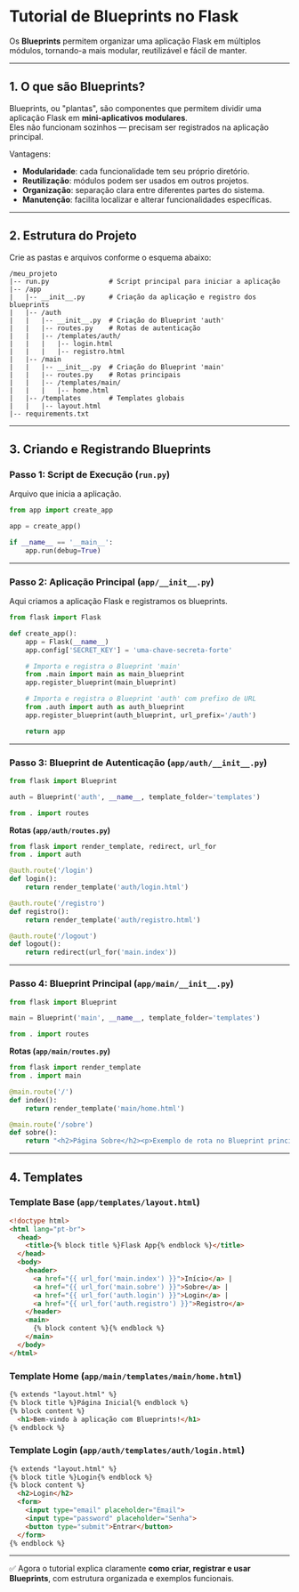 # Tutorial de Blueprints no Flask

Os **Blueprints** permitem organizar uma aplicação Flask em múltiplos módulos, tornando-a mais modular, reutilizável e fácil de manter.

---

## 1. O que são Blueprints?

Blueprints, ou "plantas", são componentes que permitem dividir uma aplicação Flask em **mini-aplicativos modulares**.  
Eles não funcionam sozinhos — precisam ser registrados na aplicação principal.

Vantagens:
- **Modularidade**: cada funcionalidade tem seu próprio diretório.  
- **Reutilização**: módulos podem ser usados em outros projetos.  
- **Organização**: separação clara entre diferentes partes do sistema.  
- **Manutenção**: facilita localizar e alterar funcionalidades específicas.  

---

## 2. Estrutura do Projeto

Crie as pastas e arquivos conforme o esquema abaixo:

```
/meu_projeto
|-- run.py               # Script principal para iniciar a aplicação
|-- /app
|   |-- __init__.py      # Criação da aplicação e registro dos blueprints
|   |-- /auth
|   |   |-- __init__.py  # Criação do Blueprint 'auth'
|   |   |-- routes.py    # Rotas de autenticação
|   |   |-- /templates/auth/
|   |   |   |-- login.html
|   |   |   |-- registro.html
|   |-- /main
|   |   |-- __init__.py  # Criação do Blueprint 'main'
|   |   |-- routes.py    # Rotas principais
|   |   |-- /templates/main/
|   |   |   |-- home.html
|   |-- /templates       # Templates globais
|   |   |-- layout.html
|-- requirements.txt
```

---

## 3. Criando e Registrando Blueprints

### Passo 1: Script de Execução (`run.py`)

Arquivo que inicia a aplicação.

```python
from app import create_app

app = create_app()

if __name__ == '__main__':
    app.run(debug=True)
```

---

### Passo 2: Aplicação Principal (`app/__init__.py`)

Aqui criamos a aplicação Flask e registramos os blueprints.

```python
from flask import Flask

def create_app():
    app = Flask(__name__)
    app.config['SECRET_KEY'] = 'uma-chave-secreta-forte'

    # Importa e registra o Blueprint 'main'
    from .main import main as main_blueprint
    app.register_blueprint(main_blueprint)

    # Importa e registra o Blueprint 'auth' com prefixo de URL
    from .auth import auth as auth_blueprint
    app.register_blueprint(auth_blueprint, url_prefix='/auth')

    return app
```

---

### Passo 3: Blueprint de Autenticação (`app/auth/__init__.py`)

```python
from flask import Blueprint

auth = Blueprint('auth', __name__, template_folder='templates')

from . import routes
```

**Rotas (`app/auth/routes.py`)**
```python
from flask import render_template, redirect, url_for
from . import auth

@auth.route('/login')
def login():
    return render_template('auth/login.html')

@auth.route('/registro')
def registro():
    return render_template('auth/registro.html')

@auth.route('/logout')
def logout():
    return redirect(url_for('main.index'))
```

---

### Passo 4: Blueprint Principal (`app/main/__init__.py`)

```python
from flask import Blueprint

main = Blueprint('main', __name__, template_folder='templates')

from . import routes
```

**Rotas (`app/main/routes.py`)**
```python
from flask import render_template
from . import main

@main.route('/')
def index():
    return render_template('main/home.html')

@main.route('/sobre')
def sobre():
    return "<h2>Página Sobre</h2><p>Exemplo de rota no Blueprint principal.</p>"
```

---

## 4. Templates

### Template Base (`app/templates/layout.html`)
```html
<!doctype html>
<html lang="pt-br">
  <head>
    <title>{% block title %}Flask App{% endblock %}</title>
  </head>
  <body>
    <header>
      <a href="{{ url_for('main.index') }}">Início</a> |
      <a href="{{ url_for('main.sobre') }}">Sobre</a> |
      <a href="{{ url_for('auth.login') }}">Login</a> |
      <a href="{{ url_for('auth.registro') }}">Registro</a>
    </header>
    <main>
      {% block content %}{% endblock %}
    </main>
  </body>
</html>
```

### Template Home (`app/main/templates/main/home.html`)
```html
{% extends "layout.html" %}
{% block title %}Página Inicial{% endblock %}
{% block content %}
  <h1>Bem-vindo à aplicação com Blueprints!</h1>
{% endblock %}
```

### Template Login (`app/auth/templates/auth/login.html`)
```html
{% extends "layout.html" %}
{% block title %}Login{% endblock %}
{% block content %}
  <h2>Login</h2>
  <form>
    <input type="email" placeholder="Email">
    <input type="password" placeholder="Senha">
    <button type="submit">Entrar</button>
  </form>
{% endblock %}
```

---

✅ Agora o tutorial explica claramente **como criar, registrar e usar Blueprints**, com estrutura organizada e exemplos funcionais.
